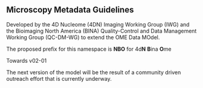 Microscopy Metadata Guidelines
------------------------------
Developed by the 4D Nucleome (4DN) Imaging Working Group (IWG) and the Bioimaging North America (BINA) Quality-Control and Data Management Working Group (QC-DM-WG) to extend the OME Data MOdel.

The proposed prefix for this namespace is **NBO** for 4d**N** **B**ina **O**me

Towards v02-01

The next version of the model will be the result of a community driven outreach effort that is currently underway.
